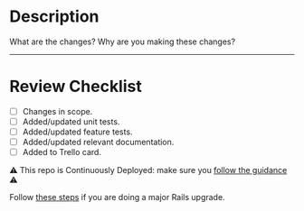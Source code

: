 # Description
What are the changes? Why are you making these changes?

---
# Review Checklist
* [ ] Changes in scope.
* [ ] Added/updated unit tests.
* [ ] Added/updated feature tests.
* [ ] Added/updated relevant documentation.
* [ ] Added to Trello card.

⚠️ This repo is Continuously Deployed: make sure you [follow the guidance](https://docs.publishing.service.gov.uk/manual/development-pipeline.html#merge-your-own-pull-request) ⚠️

Follow [these steps](https://guides.rubyonrails.org/upgrading_ruby_on_rails.html) if you are doing a major Rails upgrade.

